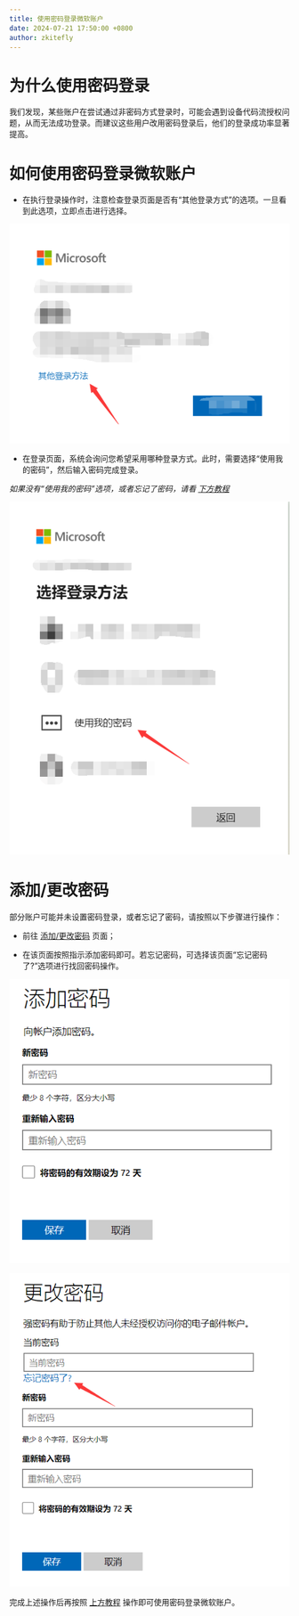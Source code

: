 ```yaml
---
title: 使用密码登录微软账户
date: 2024-07-21 17:50:00 +0800
author: zkitefly
---
```


# 为什么使用密码登录

我们发现，某些账户在尝试通过非密码方式登录时，可能会遇到设备代码流授权问题，从而无法成功登录。而建议这些用户改用密码登录后，他们的登录成功率显著提高。

# 如何使用密码登录微软账户

- 在执行登录操作时，注意检查登录页面是否有“其他登录方式”的选项。一旦看到此选项，立即点击进行选择。

![点击“其他登录方法”选项][~/assets/use-password-login-microsoft-account/1]

- 在登录页面，系统会询问您希望采用哪种登录方式。此时，需要选择“使用我的密码”，然后输入密码完成登录。

_如果没有“使用我的密码”选项，或者忘记了密码，请看 [下方教程](#添加更改密码)_

![选择“使用我的密码”][~/assets/use-password-login-microsoft-account/2]

# 添加/更改密码

部分账户可能并未设置密码登录，或者忘记了密码，请按照以下步骤进行操作：

- 前往 [添加/更改密码](https://account.live.com/password/Change) 页面；

- 在该页面按照指示添加密码即可。若忘记密码，可选择该页面“忘记密码了?”选项进行找回密码操作。

![添加密码][~/assets/use-password-login-microsoft-account/3]

![修改密码][~/assets/use-password-login-microsoft-account/4]

完成上述操作后再按照 [上方教程](#如何使用密码登录微软账户) 操作即可使用密码登录微软账户。

<!--{% comment %}-->
[~/assets/use-password-login-microsoft-account/1]: /assets/img/docs/use-password-login-microsoft-account/1.png
[~/assets/use-password-login-microsoft-account/2]: /assets/img/docs/use-password-login-microsoft-account/2.png
[~/assets/use-password-login-microsoft-account/3]: /assets/img/docs/use-password-login-microsoft-account/3.png
[~/assets/use-password-login-microsoft-account/4]: /assets/img/docs/use-password-login-microsoft-account/4.png
<!--{% endcomment %}--{{ '>' }}
[~/assets/use-password-login-microsoft-account/1]: {% link /assets/img/docs/use-password-login-microsoft-account/1.png %}
[~/assets/use-password-login-microsoft-account/2]: {% link /assets/img/docs/use-password-login-microsoft-account/2.png %}
[~/assets/use-password-login-microsoft-account/3]: {% link /assets/img/docs/use-password-login-microsoft-account/3.png %}
[~/assets/use-password-login-microsoft-account/4]: {% link /assets/img/docs/use-password-login-microsoft-account/4.png %}
<!---->
